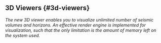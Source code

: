 ## 3D Viewers {#3d-viewers}

_The new 3D viewer enables you to visualize unlimited number of seismic volumes and horizons. An effective render engine is implemented for visualization, such that the only limitation is the amount of memory left on the system used._